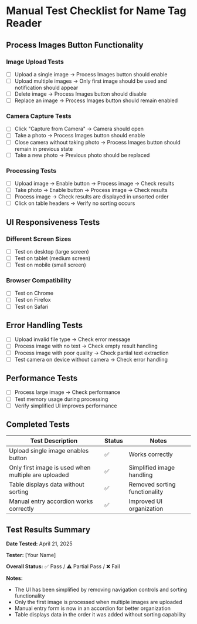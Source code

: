# Manual Test Checklist for Name Tag Reader

## Process Images Button Functionality

### Image Upload Tests
- [ ] Upload a single image → Process Images button should enable
- [ ] Upload multiple images → Only first image should be used and notification should appear
- [ ] Delete image → Process Images button should disable
- [ ] Replace an image → Process Images button should remain enabled

### Camera Capture Tests
- [ ] Click "Capture from Camera" → Camera should open
- [ ] Take a photo → Process Images button should enable
- [ ] Close camera without taking photo → Process Images button should remain in previous state
- [ ] Take a new photo → Previous photo should be replaced

### Processing Tests
- [ ] Upload image → Enable button → Process image → Check results
- [ ] Take photo → Enable button → Process image → Check results
- [ ] Process image → Check results are displayed in unsorted order
- [ ] Click on table headers → Verify no sorting occurs

## UI Responsiveness Tests

### Different Screen Sizes
- [ ] Test on desktop (large screen)
- [ ] Test on tablet (medium screen)
- [ ] Test on mobile (small screen)

### Browser Compatibility
- [ ] Test on Chrome
- [ ] Test on Firefox
- [ ] Test on Safari

## Error Handling Tests

- [ ] Upload invalid file type → Check error message
- [ ] Process image with no text → Check empty result handling
- [ ] Process image with poor quality → Check partial text extraction
- [ ] Test camera on device without camera → Check error handling

## Performance Tests

- [ ] Process large image → Check performance
- [ ] Test memory usage during processing
- [ ] Verify simplified UI improves performance

## Completed Tests

| Test Description | Status | Notes |
|------------------|--------|-------|
| Upload single image enables button | ✅ | Works correctly |
| Only first image is used when multiple are uploaded | ✅ | Simplified image handling |
| Table displays data without sorting | ✅ | Removed sorting functionality |
| Manual entry accordion works correctly | ✅ | Improved UI organization |

## Test Results Summary

**Date Tested:** April 21, 2025

**Tester:** [Your Name]

**Overall Status:** ✅ Pass / ⚠️ Partial Pass / ❌ Fail

**Notes:**
- The UI has been simplified by removing navigation controls and sorting functionality
- Only the first image is processed when multiple images are uploaded
- Manual entry form is now in an accordion for better organization
- Table displays data in the order it was added without sorting capability
